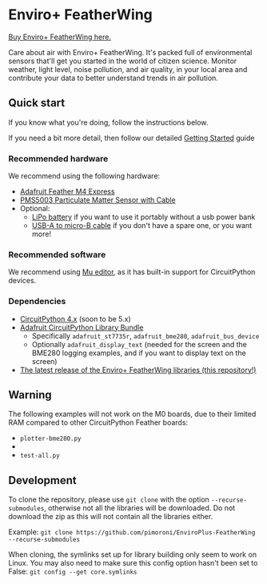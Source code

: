 # Enviro+ FeatherWing

[Buy Enviro+ FeatherWing here.](https://shop.pimoroni.com/enviro-plus-featherwing)

Care about air with Enviro+ FeatherWing. It's packed full of environmental sensors that'll get you started in the world of citizen science. Monitor weather, light level, noise pollution, and air quality, in your local area and contribute your data to better understand trends in air pollution.

## Quick start
If you know what you're doing, follow the instructions below.

If you need a bit more detail, then follow our detailed [Getting Started](../../blob/master/REFERENCE.md) guide

### Recommended hardware

We recommend using the following hardware:
* [Adafruit Feather M4 Express](https://shop.pimoroni.com/products/adafruit-feather-m4-express-featuring-atsamd51-atsamd51-cortex-m4)
* [PMS5003 Particulate Matter Sensor with Cable](https://shop.pimoroni.com/products/pms5003-particulate-matter-sensor-with-cable)
* Optional:
  * [LiPo battery](https://shop.pimoroni.com/products/lipo-battery-pack) if you want to use it portably without a usb power bank
  * [USB-A to micro-B cable](https://shop.pimoroni.com/products/usb-a-to-microb-cable-black) if you don't have a spare one, or you want more!

### Recommended software

We recommend using [Mu editor](https://codewith.mu/), as it has built-in support for CircuitPython devices.


### Dependencies

* [CircuitPython 4.x](https://circuitpython.org/downloads) (soon to be 5.x)
* [Adafruit CircuitPython Library Bundle](https://circuitpython.org/libraries)
    * Specifically `adafruit_st7735r`, `adafruit_bme280`, `adafruit_bus_device`
    * Optionally `adafruit_display_text` (needed for the screen and the BME280 logging examples, and if you want to display text on the screen)
* [The latest release of the Enviro+ FeatherWing libraries (this repository!)](../../releases)

## Warning
The following examples will not work on the M0 boards, due to their limited RAM compared to other CircuitPython Feather boards:
* `plotter-bme280.py`
* 
* `test-all.py`

## Development
To clone the repository, please use `git clone` with the option `--recurse-submodules`, otherwise not all the libraries will be downloaded. Do not download the zip as this will not contain all the libraries either.

Example: `git clone https://github.com/pimoroni/EnviroPlus-FeatherWing --recurse-submodules`

When cloning, the symlinks set up for library building only seem to work on Linux. You may also need to make sure this config option hasn't been set to False: `git config --get core.symlinks`
